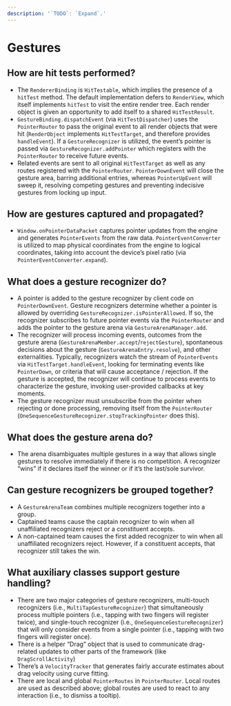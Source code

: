 ```yaml
---
description: '`TODO`: `Expand`.'
---
```


# Gestures


## How are hit tests performed?

* The `RendererBinding` is `HitTestable`, which implies the presence of a `hitTest` method. The default implementation defers to `RenderView`, which itself implements `hitTest` to visit the entire render tree. Each render object is given an opportunity to add itself to a shared `HitTestResult`.
* `GestureBinding.dispatchEvent` \(via `HitTestDispatcher`\) uses the `PointerRouter` to pass the original event to all render objects that were hit \(`RenderObject` implements `HitTestTarget`, and therefore provides `handleEvent`\). If a `GestureRecognizer` is utilized, the event’s pointer is passed via `GestureRecognizer.addPointer` which registers with the `PointerRouter` to receive future events.
* Related events are sent to all original `HitTestTarget` as well as any routes registered with the `PointerRouter`. `PointerDownEvent` will close the gesture area, barring additional entries, whereas `PointerUpEvent` will sweep it, resolving competing gestures and preventing indecisive gestures from locking up input.

## How are gestures captured and propagated?

* `Window.onPointerDataPacket` captures pointer updates from the engine and generates `PointerEvents` from the raw data. `PointerEventConverter` is utilized to map physical coordinates from the engine to logical coordinates, taking into account the device’s pixel ratio \(via `PointerEventConverter.expand`\). 

## What does a gesture recognizer do?

* A pointer is added to the gesture recognizer by client code on `PointerDownEvent`. Gesture recognizers determine whether a pointer is allowed by overriding `GestureRecognizer.isPointerAllowed`. If so, the recognizer subscribes to future pointer events via the `PointerRouter` and adds the pointer to the gesture arena via `GestureArenaManager.add`.
* The recognizer will process incoming events, outcomes from the gesture arena \(`GestureArenaMember.accept`/`rejectGesture`\), spontaneous decisions about the gesture \(`GestureArenaEntry.resolve`\), and other externalities. Typically, recognizers watch the stream of `PointerEvents` via `HitTestTarget.handleEvent`, looking for terminating events like `PointerDown`, or criteria that will cause acceptance / rejection. If the gesture is accepted, the recognizer will continue to process events to characterize the gesture, invoking user-provided callbacks at key moments.
* The gesture recognizer must unsubscribe from the pointer when rejecting or done processing, removing itself from the `PointerRouter` \(`OneSequenceGestureRecognizer.stopTrackingPointer` does this\).

## What does the gesture arena do?

* The arena disambiguates multiple gestures in a way that allows single gestures to resolve immediately if there is no competition. A recognizer “wins” if it declares itself the winner or if it’s the last/sole survivor.

## Can gesture recognizers be grouped together?

* A `GestureArenaTeam` combines multiple recognizers together into a group. 
* Captained teams cause the captain recognizer to win when all unaffiliated recognizers reject or a constituent accepts.
* A non-captained team causes the first added recognizer to win when all unaffiliated recognizers reject. However, if a constituent accepts, that recognizer still takes the win.

## What auxiliary classes support gesture handling?

* There are two major categories of gesture recognizers, multi-touch recognizers \(i.e., `MultiTapGestureRecognizer`\) that simultaneously process multiple pointers \(i.e., tapping with two fingers will register twice\), and single-touch recognizer \(i.e., `OneSequenceGestureRecognizer`\) that will only consider events from a single pointer \(i.e., tapping with two fingers will register once\). 
* There is a helper “Drag” object that is used to communicate drag-related updates to other parts of the framework \(like `DragScrollActivity`\)
* There’s a `VelocityTracker` that generates fairly accurate estimates about drag velocity using curve fitting.
* There are local and global `PointerRoutes` in `PointerRouter`. Local routes are used as described above; global routes are used to react to any interaction \(i.e., to dismiss a tooltip\).

